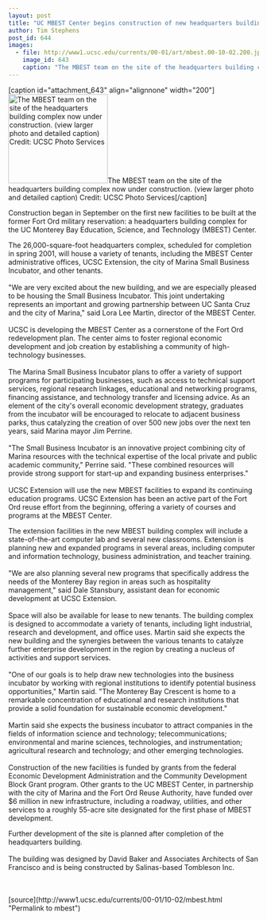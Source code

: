 ```yaml
---
layout: post
title: "UC MBEST Center begins construction of new headquarters building complex"
author: Tim Stephens
post_id: 644
images:
  - file: http://www1.ucsc.edu/currents/00-01/art/mbest.00-10-02.200.jpg
    image_id: 643
    caption: "The MBEST team on the site of the headquarters building complex now under construction. (view larger photo and detailed caption) Credit: UCSC Photo Services"
---
```


[caption id="attachment_643" align="alignnone" width="200"]<a href="http://localhost/mysite/wp-content/uploads/2000/10/mbest.00-10-02.200.jpg"><img class="size-full wp-image-643" src="http://localhost/mysite/wp-content/uploads/2000/10/mbest.00-10-02.200.jpg" alt="The MBEST team on the site of the headquarters building complex now under construction. (view larger photo and detailed caption) Credit: UCSC Photo Services" width="200" height="179" /></a>The MBEST team on the site of the headquarters building complex now under construction. (view larger photo and detailed caption) Credit: UCSC Photo Services[/caption]
<p>
  Construction began in September on the first new facilities to be built at the former Fort Ord military reservation: a headquarters building complex for the UC Monterey Bay Education, Science, and Technology (MBEST) Center.
</p>
<p>
  The 26,000-square-foot headquarters complex, scheduled for completion in spring 2001, will house a variety of tenants, including the MBEST Center administrative offices, UCSC Extension, the city of Marina Small Business Incubator, and other tenants.<br>
  <br>
  "We are very excited about the new building, and we are especially pleased to be housing the Small Business Incubator. This joint undertaking represents an important and growing partnership between UC Santa Cruz and the city of Marina," said Lora Lee Martin, director of the MBEST Center.<br>
  <br>
  UCSC is developing the MBEST Center as a cornerstone of the Fort Ord redevelopment plan. The center aims to foster regional economic development and job creation by establishing a community of high-technology businesses.<br>
  <br>
  The Marina Small Business Incubator plans to offer a variety of support programs for participating businesses, such as access to technical support services, regional research linkages, educational and networking programs, financing assistance, and technology transfer and licensing advice. As an element of the city's overall economic development strategy, graduates from the incubator will be encouraged to relocate to adjacent business parks, thus catalyzing the creation of over 500 new jobs over the next ten years, said Marina mayor Jim Perrine.<br>
  <br>
  "The Small Business Incubator is an innovative project combining city of Marina resources with the technical expertise of the local private and public academic community," Perrine said. "These combined resources will provide strong support for start-up and expanding business enterprises."<br>
  <br>
  UCSC Extension will use the new MBEST facilities to expand its continuing education programs. UCSC Extension has been an active part of the Fort Ord reuse effort from the beginning, offering a variety of courses and programs at the MBEST Center.
</p>
<p>
  The extension facilities in the new MBEST building complex will include a state-of-the-art computer lab and several new classrooms. Extension is planning new and expanded programs in several areas, including computer and information technology, business administration, and teacher training.<br>
  <br>
  "We are also planning several new programs that specifically address the needs of the Monterey Bay region in areas such as hospitality management," said Dale Stansbury, assistant dean for economic development at UCSC Extension.<br>
  <br>
  Space will also be available for lease to new tenants. The building complex is designed to accommodate a variety of tenants, including light industrial, research and development, and office uses. Martin said she expects the new building and the synergies between the various tenants to catalyze further enterprise development in the region by creating a nucleus of activities and support services.<br>
  <br>
  "One of our goals is to help draw new technologies into the business incubator by working with regional institutions to identify potential business opportunities," Martin said. "The Monterey Bay Crescent is home to a remarkable concentration of educational and research institutions that provide a solid foundation for sustainable economic development."<br>
  <br>
  Martin said she expects the business incubator to attract companies in the fields of information science and technology; telecommunications; environmental and marine sciences, technologies, and instrumentation; agricultural research and technology; and other emerging technologies.<br>
  <br>
  Construction of the new facilities is funded by grants from the federal Economic Development Administration and the Community Development Block Grant program. Other grants to the UC MBEST Center, in partnership with the city of Marina and the Fort Ord Reuse Authority, have funded over $6 million in new infrastructure, including a roadway, utilities, and other services to a roughly 55-acre site designated for the first phase of MBEST development.
</p>
<p>
  Further development of the site is planned after completion of the headquarters building.<br>
  <br>
  The building was designed by David Baker and Associates Architects of San Francisco and is being constructed by Salinas-based Tombleson Inc.<br>
  <br>
  <br>

</p>
[source](http://www1.ucsc.edu/currents/00-01/10-02/mbest.html "Permalink to mbest")
